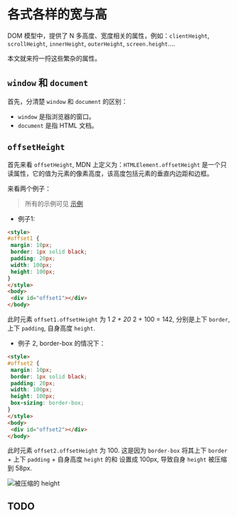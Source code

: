 # 各式各样的宽与高

DOM 模型中，提供了 N 多高度、宽度相关的属性，例如：`clientHeight`, `scrollHeight`, `innerHeight`, `outerHeight`, `screen.height`....

本文就来捋一捋这些繁杂的属性。

## `window` 和 `document`

首先，分清楚 `window` 和 `document` 的区别：

- `window` 是指浏览器的窗口。
- `document` 是指 HTML 文档。

## `offsetHeight`

首先来看 `offsetHeight`, MDN 上定义为：`HTMLElement.offsetHeight` 是一个只读属性，它的值为元素的像素高度，该高度包括元素的垂直内边距和边框。

来看两个例子：

> 所有的示例可见 [示例](./index.html)

- 例子1:

```html
<style>
#offset1 {
 margin: 10px;
 border: 1px solid black;
 padding: 20px;
 width: 100px;
 height: 100px;
}
</style>
<body>
 <div id="offset1"></div>
</body>
```

此时元素 `offset1.offsetHeight` 为  1 *2 + 20* 2 + 100 = 142, 分别是上下 `border`, 上下 `padding`, 自身高度 `height`.

- 例子 2, border-box 的情况下：

```html
<style>
#offset2 {
 margin: 10px;
 border: 1px solid black;
 padding: 20px;
 width: 100px;
 height: 100px;
 box-sizing: border-box;
}
</style>
<body>
 <div id="offset2"></div>
</body>
```

此时元素 `offset2.offsetHeight` 为  100. 这是因为 `border-box` 将其上下 `border` + 上下 `padding` + 自身高度 `height` 的和 设置成 100px, 导致自身 `height` 被压缩到 58px.

![被压缩的 `height`](https://img-blog.csdnimg.cn/20210713164028841.png)

## TODO